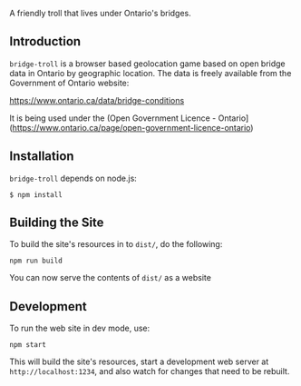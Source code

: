 A friendly troll that lives under Ontario's bridges.

## Introduction

`bridge-troll` is a browser based geolocation game based on open bridge data in
Ontario by geographic location.  The data is freely available from the
Government of Ontario website:

https://www.ontario.ca/data/bridge-conditions

It is being used under the (Open Government Licence - Ontario](https://www.ontario.ca/page/open-government-licence-ontario)

## Installation

`bridge-troll` depends on node.js:

```
$ npm install
```

## Building the Site

To build the site's resources in to `dist/`, do the following:

```
npm run build
```

You can now serve the contents of `dist/` as a website

## Development

To run the web site in dev mode, use:

```
npm start
```

This will build the site's resources, start a development web server
at `http://localhost:1234`, and also watch for changes that need to be rebuilt.
